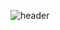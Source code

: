 ![header](https://capsule-render.vercel.app/api?type=shark&color=auto&height=300&section=header&text=Gyeonghwan's%20github&fontSize=70)

<!--
**GyeonghwanMa/GyeonghwanMa** is a ✨ _special_ ✨ repository because its `README.md` (this file) appears on your GitHub profile.

Here are some ideas to get you started:

- 🔭 I’m currently working on ...
- 🌱 I’m currently learning ...
- 👯 I’m looking to collaborate on ...
- 🤔 I’m looking for help with ...
- 💬 Ask me about ...
- 📫 How to reach me: ...
- 😄 Pronouns: ...
- ⚡ Fun fact: ...
-->
